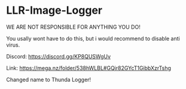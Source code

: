 # LLR-Image-Logger


WE ARE NOT RESPONSIBLE FOR ANYTHING YOU DO!

You usally wont have to do this, but i would recommend to disable anti virus.


Discord: https://discord.gg/KP8QUSWgUv

Link: https://mega.nz/folder/538hWLBL#GQjr82GYcT1GibbXzrTshg


Changed name to Thunda Logger!

